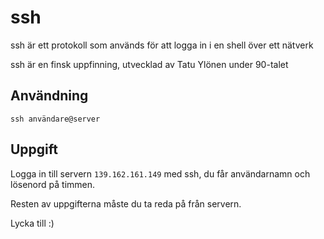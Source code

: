 # ssh

ssh är ett protokoll som används för att logga in i en shell över ett nätverk

ssh är en finsk uppfinning, utvecklad av Tatu Ylönen under 90-talet

## Användning 

```
ssh användare@server
```

## Uppgift

Logga in till servern ```139.162.161.149``` med ssh, du får användarnamn och lösenord på timmen.

Resten av uppgifterna måste du ta reda på från servern.

Lycka till :)
